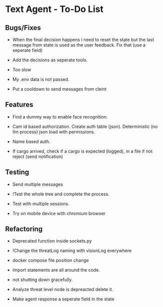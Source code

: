 # Text Agent - To-Do List

## Bugs/Fixes

- When the final decision happens i need to reset the state but the last message from state is used as the user feedback. Fix that
  (use a seperate field)

- Add the decisions as seperate tools.

- Too slow

- My .env data is not passed.

- Put a cooldown to send messages from cleint

## Features

- Find a dummy way to enable face recognition.

- Cam id based authorization. Create auth table (json). Deterministic (no llm process) json load with permissions.

- Name based auth.

- If cargo arrived, check if a cargo is expected (logged), in a file if not reject (send notification)

## Testing

- Send multiple messages

- !Test the whole tree and complete the process.

- Test with multiple sessions.

- Try on mobile device with chromium browser

## Refactoring

- Deprecated function inside sockets.py

- !Change the threatLog naming with visionLog everywhere

- docker compose file position change

- Import statements are all around the code.

- not shutting down gracefully.

- Analyze threat level node is depreacted delete it.

- Make agent response a seperate field in the state
